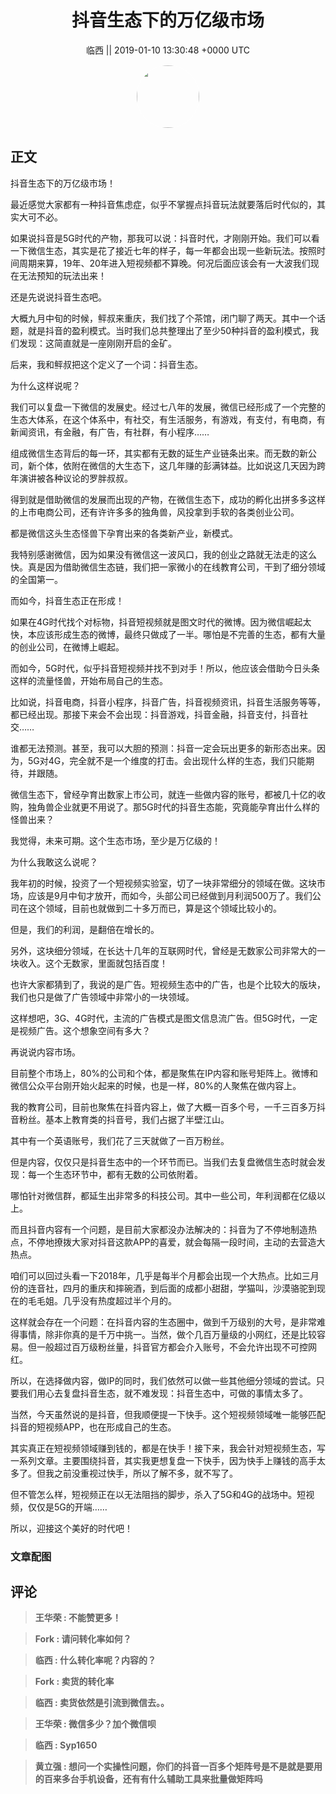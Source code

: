 <h1 align="center">抖音生态下的万亿级市场</h1>




<p align="center">
    <a>临西 || 2019-01-10 13:30:48 &#43;0000 UTC</a>
</p>

<div align="center">
    <img src="https://images.zsxq.com/Fmu_PWePfUyVW_zSs8Mbfq5revL6?e=1590940799&amp;token=kIxbL07-8jAj8w1n4s9zv64FuZZNEATmlU_Vm6zD:0MLSKIBB0-64Q3EOh1LzAXGQHDA=" width="100" height="100" style="border:1px solid;border-radius:50%; color:#ffffff"/>
</div>




## 正文

<div>
抖音生态下的万亿级市场！

最近感觉大家都有一种抖音焦虑症，似乎不掌握点抖音玩法就要落后时代似的，其实大可不必。


如果说抖音是5G时代的产物，那我可以说：抖音时代，才刚刚开始。我们可以看一下微信生态，其实是花了接近七年的样子，每一年都会出现一些新玩法。按照时间周期来算，19年、20年进入短视频都不算晚。何况后面应该会有一大波我们现在无法预知的玩法出来！


还是先说说抖音生态吧。


大概九月中旬的时候，鲆叔来重庆，我们找了个茶馆，闭门聊了两天。其中一个话题，就是抖音的盈利模式。当时我们总共整理出了至少50种抖音的盈利模式，我们发现：这简直就是一座刚刚开启的金矿。


后来，我和鲆叔把这个定义了一个词：抖音生态。


为什么这样说呢？


我们可以复盘一下微信的发展史。经过七八年的发展，微信已经形成了一个完整的生态大体系，在这个体系中，有社交，有生活服务，有游戏，有支付，有电商，有新闻资讯，有金融，有广告，有社群，有小程序……


组成微信生态背后的每一环，其实都有无数的延生产业链条出来。而无数的新公司，新个体，依附在微信的大生态下，这几年赚的彭满钵益。比如说这几天因为跨年演讲被各种议论的罗胖叔叔。


得到就是借助微信的发展而出现的产物，在微信生态下，成功的孵化出拼多多这样的上市电商公司，还有许许多多的独角兽，风投拿到手软的各类创业公司。


都是微信这头生态怪兽下孕育出来的各类新产业，新模式。


我特别感谢微信，因为如果没有微信这一波风口，我的创业之路就无法走的这么快。真是因为借助微信生态链，我们把一家微小的在线教育公司，干到了细分领域的全国第一。


而如今，抖音生态正在形成！


如果在4G时代找个对标物，抖音短视频就是图文时代的微博。因为微信崛起太快，本应该形成生态的微博，最终只做成了一半。哪怕是不完善的生态，都有大量的创业公司，在微博上崛起。


而如今，5G时代，似乎抖音短视频并找不到对手！所以，他应该会借助今日头条这样的流量怪兽，开始布局自己的生态。


比如说，抖音电商，抖音小程序，抖音广告，抖音视频资讯，抖音生活服务等等，都已经出现。那接下来会不会出现：抖音游戏，抖音金融，抖音支付，抖音社交……


谁都无法预测。甚至，我可以大胆的预测：抖音一定会玩出更多的新形态出来。因为，5G对4G，完全就不是一个维度的打击。会出现什么样的生态，我们只能期待，并跟随。


微信生态下，曾经孕育出数家上市公司，就连一些做内容的账号，都被几十亿的收购，独角兽企业就更不用说了。那5G时代的抖音生态能，究竟能孕育出什么样的怪兽出来？


我觉得，未来可期。这个生态市场，至少是万亿级的！


为什么我敢这么说呢？


我年初的时候，投资了一个短视频实验室，切了一块非常细分的领域在做。这块市场，应该是9月中旬才放开，而如今，头部公司已经做到月利润500万了。我们公司在这个领域，目前也就做到二十多万而已，算是这个领域比较小的。


但是，我们的利润，是翻倍在增长的。


另外，这块细分领域，在长达十几年的互联网时代，曾经是无数家公司非常大的一块收入。这个无数家，里面就包括百度！


也许大家都猜到了，我说的是广告。短视频生态中的广告，也是个比较大的版块，我们也只是做了广告领域中非常小的一块领域。


这样想吧，3G、4G时代，主流的广告模式是图文信息流广告。但5G时代，一定是视频广告。这个想象空间有多大？


再说说内容市场。


目前整个市场上，80%的公司和个体，都是聚焦在IP内容和账号矩阵上。微博和微信公众平台刚开始火起来的时候，也是一样，80%的人聚焦在做内容上。


我的教育公司，目前也聚焦在抖音内容上，做了大概一百多个号，一千三百多万抖音粉丝。基本上教育类的抖音号，我们占据了半壁江山。


其中有一个英语账号，我们花了三天就做了一百万粉丝。


但是内容，仅仅只是抖音生态中的一个环节而已。当我们去复盘微信生态时就会发现：每一个生态环节中，都有无数的公司依附着。


哪怕针对微信群，都延生出非常多的科技公司。其中一些公司，年利润都在亿级以上。


而且抖音内容有一个问题，是目前大家都没办法解决的：抖音为了不停地制造热点，不停地撩拨大家对抖音这款APP的喜爱，就会每隔一段时间，主动的去营造大热点。


咱们可以回过头看一下2018年，几乎是每半个月都会出现一个大热点。比如三月份的连音社，四月的重庆和摔碗酒，到后面的成都小甜甜，学猫叫，沙漠骆驼到现在的毛毛姐。几乎没有热度超过半个月的。


这样就会存在一个问题：在抖音内容的生态圈中，做到千万级别的大号，是非常难得事情，除非你真的是千万中挑一。当然，做个几百万量级的小网红，还是比较容易。但一般超过百万级粉丝量，抖音官方都会介入账号，不会允许出现不可控网红。


所以，在选择做内容，做IP的同时，我们依然可以做一些其他细分领域的尝试。只要我们用心去复盘抖音生态，就不难发现：抖音生态中，可做的事情太多了。


当然，今天虽然说的是抖音，但我顺便提一下快手。这个短视频领域唯一能够匹配抖音的短视频APP，也在形成自己的生态。


其实真正在短视频领域赚到钱的，都是在快手！接下来，我会针对短视频生态，写一系列文章。主要围绕抖音，其实我更想复盘一下快手，因为快手上赚钱的高手太多了。但我之前没重视过快手，所以了解不多，就不写了。


但不管怎么样，短视频正在以无法阻挡的脚步，杀入了5G和4G的战场中。短视频，仅仅是5G的开端……


所以，迎接这个美好的时代吧！
</div>

### 文章配图

<div class="image" align="center">

</div>


## 评论

<div align="left">
<div>

<blockquote >
<span> <strong>王华荣 : 不能赞更多！ </strong></span>
</blockquote>

<blockquote >
<span> <strong>Fork : 请问转化率如何？ </strong></span>
</blockquote>

<blockquote >
<span> <strong>临西 : 什么转化率呢？内容的？ </strong></span>
</blockquote>

<blockquote >
<span> <strong>Fork : 卖货的转化率 </strong></span>
</blockquote>

<blockquote >
<span> <strong>临西 : 卖货依然是引流到微信去。。 </strong></span>
</blockquote>

<blockquote >
<span> <strong>王华荣 : 微信多少？加个微信呗 </strong></span>
</blockquote>

<blockquote >
<span> <strong>临西 : Syp1650 </strong></span>
</blockquote>

<blockquote >
<span> <strong>黄立强 : 想问一个实操性问题，你们的抖音一百多个矩阵号是不是就是要用的百来多台手机设备，还有有什么辅助工具来批量做矩阵吗 </strong></span>
</blockquote>

</div>
</div>